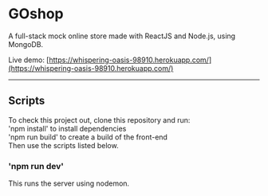 # GOshop
A full-stack mock online store made with ReactJS and Node.js, using MongoDB.

Live demo: [https://whispering-oasis-98910.herokuapp.com/](https://whispering-oasis-98910.herokuapp.com/)

---

## Scripts

To check this project out, clone this repository and run:<br>
'npm install' to install dependencies<br>
'npm run build' to create a build of the front-end<br>
Then use the scripts listed below.

### 'npm run dev'

This runs the server using nodemon.


